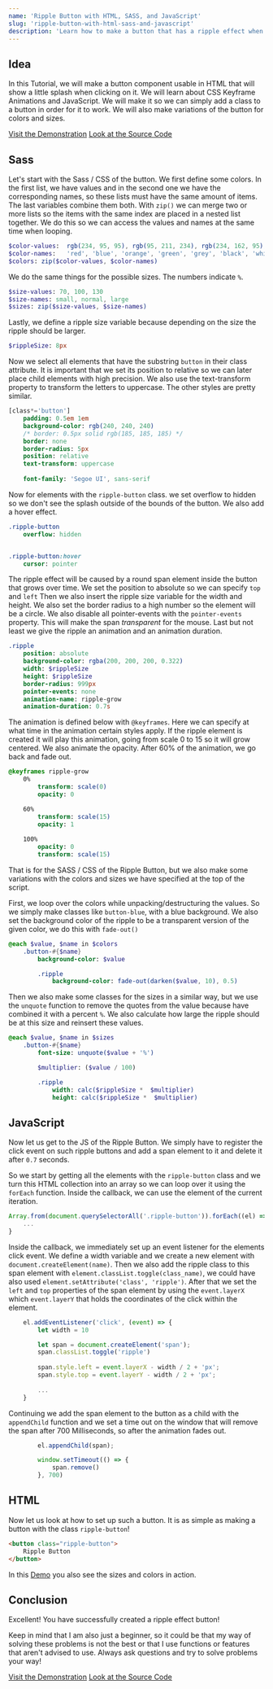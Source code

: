 ```yaml
---
name: 'Ripple Button with HTML, SASS, and JavaScript'
slug: 'ripple-button-with-html-sass-and-javascript'
description: 'Learn how to make a button that has a ripple effect when you click it. We will use HTML, SASS and JavaScript.'
---
```


## Idea

In this Tutorial, we will make a button component usable in HTML that will show a little splash when clicking on it. We will learn about CSS Keyframe Animations and JavaScript. We will make it so we can simply add a class to a button in order for it to work. We will also make variations of the button for colors and sizes.

[Visit the Demonstration](https://articles.maximmaeder.com/a/ripple-button/index.html)
[Look at the Source Code](https://github.com/Maximinodotpy/articles/tree/main/article%2014%20-%20Ripple%20Button%20with%20HTML,%20SASS%20and%20JavaScript)

## Sass

Let's start with the Sass / CSS of the button. We first define some colors. In the first list, we have values and in the second one we have the corresponding names, so these lists must have the same amount of items. The last variables combine them both. With `zip()` we can merge two or more lists so the items with the same index are placed in a nested list together. We do this so we can access the values and names at the same time when looping.

```sass
$color-values:  rgb(234, 95, 95), rgb(95, 211, 234), rgb(234, 162, 95), rgb(95, 234, 165), rgb(95, 95, 95), rgb(0, 0, 0), rgb(255, 255, 255)
$color-names:   'red', 'blue', 'orange', 'green', 'grey', 'black', 'white'
$colors: zip($color-values, $color-names)
```


We do the same things for the possible sizes. The numbers indicate `%`.

```sass
$size-values: 70, 100, 130
$size-names: small, normal, large
$sizes: zip($size-values, $size-names)
```

Lastly, we define a ripple size variable because depending on the size the ripple should be larger.

```sass
$rippleSize: 8px
```

Now we select all elements that have the substring `button` in their class attribute. It is important that we set its position to relative so we can later place child elements with high precision. We also use the text-transform property to transform the letters to uppercase. The other styles are pretty similar.

```sass
[class*='button']
    padding: 0.5em 1em
    background-color: rgb(240, 240, 240)
    /* border: 0.5px solid rgb(185, 185, 185) */
    border: none
    border-radius: 5px
    position: relative
    text-transform: uppercase
    
    font-family: 'Segoe UI', sans-serif
```

Now for elements with the `ripple-button` class. we set overflow to hidden so we don't see the splash outside of the bounds of the button. We also add a hover effect.

```sass
.ripple-button
    overflow: hidden


.ripple-button:hover
    cursor: pointer
```

The ripple effect will be caused by a round span element inside the button that grows over time. We set the position to absolute so we can specify `top` and `left` Then we also insert the ripple size variable for the width and height. We also set the border radius to a high number so the element will be a circle. We also disable all pointer-events with the `pointer-events` property. This will make the span *transparent* for the mouse. Last but not least we give the ripple an animation and an animation duration.

```sass
.ripple
    position: absolute
    background-color: rgba(200, 200, 200, 0.322)
    width: $rippleSize
    height: $rippleSize
    border-radius: 999px
    pointer-events: none
    animation-name: ripple-grow
    animation-duration: 0.7s
```

The animation is defined below with `@keyframes`. Here we can specify at what time in the animation certain styles apply. If the ripple element is created it will play this animation, going from scale 0 to 15 so it will grow centered. We also animate the opacity. After 60% of the animation, we go back and fade out.

```sass
@keyframes ripple-grow
    0%
        transform: scale(0)
        opacity: 0

    60%                
        transform: scale(15)
        opacity: 1
    
    100%                
        opacity: 0
        transform: scale(15)
```

That is for the SASS / CSS of the Ripple Button, but we also make some variations with the colors and sizes we have specified at the top of the script.

First, we loop over the colors while unpacking/destructuring the values. So we simply make classes like `button-blue`, with a blue background. We also set the background color of the ripple to be a transparent version of the given color, we do this with `fade-out()`

```sass
@each $value, $name in $colors
    .button-#{$name}
        background-color: $value

        .ripple
            background-color: fade-out(darken($value, 10), 0.5)
```

Then we also make some classes for the sizes in a similar way, but we use the `unquote` function to remove the quotes from the value because have combined it with a percent `%`. We also calculate how large the ripple should be at this size and reinsert these values.

```sass
@each $value, $name in $sizes
    .button-#{$name}
        font-size: unquote($value + '%')

        $multiplier: ($value / 100)

        .ripple
            width: calc($rippleSize *  $multiplier)
            height: calc($rippleSize *  $multiplier)
```

## JavaScript

Now let us get to the JS of the Ripple Button. We simply have to register the click event on such ripple buttons and add a span element to it and delete it after `0.7` seconds.

So we start by getting all the elements with the `ripple-button` class and we turn this HTML collection into an array so we can loop over it using the `forEach` function. Inside the callback, we can use the element of the current iteration.

```js
Array.from(document.querySelectorAll('.ripple-button')).forEach((el) => {
	...
}
```

Inside the callback, we immediately set up an event listener for the elements click event. We define a width variable and we create a new element with `document.createElement(name)`. Then we also add the ripple class to this span element with `element.classList.toggle(class_name)`, we could have also used `element.setAttribute('class', 'ripple')`. After that we set the `left` and `top` properties of the span element by using the `event.layerX` which `event.layerY` that holds the coordinates of the click within the element.

```js
	el.addEventListener('click', (event) => {
		let width = 10

        let span = document.createElement('span');
        span.classList.toggle('ripple')
		
		span.style.left = event.layerX - width / 2 + 'px';
        span.style.top = event.layerY - width / 2 + 'px';
		
		...
	}
```

Continuing we add the span element to the button as a child with the `appendChild` function and we set a time out on the window that will remove the span after 700 Milliseconds, so after the animation fades out.

```js
		el.appendChild(span);

        window.setTimeout(() => {
            span.remove()
        }, 700)
```

## HTML

Now let us look at how to set up such a button. It is as simple as making a button with the class `ripple-button`!

```html
<button class="ripple-button">
	Ripple Button
</button>
```

In this [Demo](https://articles.maximmaeder.com/a/ripple-button/index.html) you also see the sizes and colors in action.


## Conclusion

Excellent! You have successfully created a ripple effect button!

Keep in mind that I am also just a beginner, so it could be that my way of solving these problems is not the best or that I use functions or features that aren't advised to use. Always ask questions and try to solve problems your way!

[Visit the Demonstration](https://articles.maximmaeder.com/a/ripple-button/index.html)
[Look at the Source Code](https://github.com/Maximinodotpy/articles/tree/main/article%2014%20-%20Ripple%20Button%20with%20HTML,%20SASS%20and%20JavaScript)